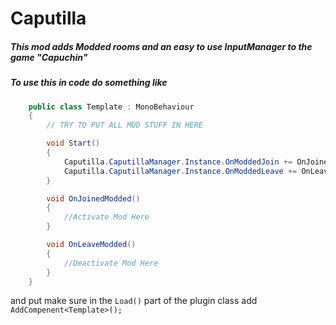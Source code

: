 # Caputilla

##### This mod adds Modded rooms and an easy to use InputManager to the game "Capuchin"


##### To use this in code do something like 
```C#
    public class Template : MonoBehaviour
    {
        // TRY TO PUT ALL MOD STUFF IN HERE

        void Start()
        {
            Caputilla.CaputillaManager.Instance.OnModdedJoin += OnJoinedModded;
            Caputilla.CaputillaManager.Instance.OnModdedLeave += OnLeaveModded;
        }

        void OnJoinedModded()
        {
            //Activate Mod Here
        }

        void OnLeaveModded()
        {
            //Deactivate Mod Here
        }
    }
```
and put make sure in the `Load()` part of the plugin class add `AddCompenent<Template>();`
